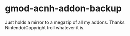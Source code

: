 # gmod-acnh-addon-backup
Just holds a mirror to a megazip of all my addons. Thanks Nintendo/Copyright troll whatever it is.
